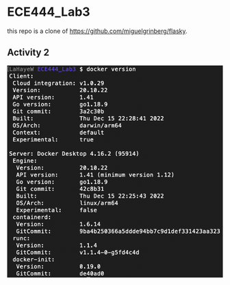 # ECE444_Lab3

this repo is a clone of
https://github.com/miguelgrinberg/flasky. 

## Activity 2
![Alt text](Screenshots/Activity2_1.png)


